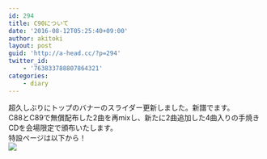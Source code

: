 ```yaml
---
id: 294
title: C90について
date: '2016-08-12T05:25:40+09:00'
author: akitoki
layout: post
guid: 'http://a-head.cc/?p=294'
twitter_id:
    - '763833788807864321'
categories:
    - diary
---
```


超久しぶりにトップのバナーのスライダー更新しました。新譜でます。  
C88とC89で無償配布した2曲を再mixし、新たに2曲追加した4曲入りの手焼きCDを会場限定で頒布いたします。  
特設ページは以下から！  
[![](http://a-head.cc/c90/images/banner.png)](http://a-head.cc/c90/)

